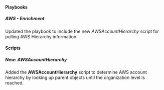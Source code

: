 
#### Playbooks

##### AWS - Enrichment

Updated the playbook to include the new *AWSAccountHierarchy* script for pulling AWS Hierarchy information.

#### Scripts

##### New: AWSAccountHierarchy

Added the **AWSAccountHierarchy** script to determine AWS account hierarchy by looking up parent objects until the organization level is reached.
